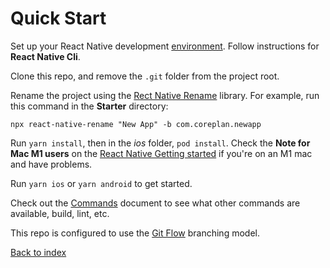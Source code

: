 # Quick Start

Set up your React Native development [environment](https://reactnative.dev/docs/environment-setup). Follow instructions for **React Native Cli**.

Clone this repo, and remove the `.git` folder from the project root.

Rename the project using the [Rect Native Rename](https://github.com/junedomingo/react-native-rename) library. For example, run this command in the **Starter** directory:  

```npx react-native-rename "New App" -b com.coreplan.newapp```

Run ```yarn install```, then in the *ios* folder, ```pod install```. Check the **Note for Mac M1 users** on the [React Native Getting started](https://reactnative.dev/docs/environment-setup) if you're on an M1 mac and have problems.  

Run ```yarn ios``` or ```yarn android``` to get started.  

Check out the [Commands](commands.md) document to see what other commands are available, build, lint, etc.

This repo is configured to use the [Git Flow](git-flow.md) branching model.  

[Back to index](../README.md)
